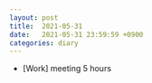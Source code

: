 ```yaml
---
layout: post
title:  2021-05-31
date:   2021-05-31 23:59:59 +0900
categories: diary
---
```


- [Work] meeting 5 hours
